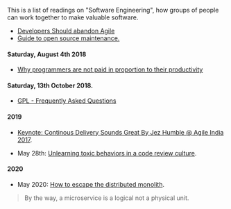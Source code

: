 
This is a list of readings on "Software Engineering", how groups of people can work together to make valuable software.

- [Developers Should abandon Agile](https://ronjeffries.com/articles/018-01ff/abandon-1/)
- [Guide to open source maintenance.](https://www.fpcomplete.com/blog/2018/07/guide-to-open-source-maintenance?utm_campaign=Service%20-%20Software%20Development&utm_content=74877843&utm_medium=social&utm_source=linkedin)

#### Saturday, August 4th 2018

- [Why programmers are not paid in proportion to their productivity](https://www.johndcook.com/blog/2009/12/23/why-programmers-are-not-paid-in-proportion-to-their-productivity)


#### Saturday, 13th October 2018. 

- [GPL - Frequently Asked Questions](https://www.gnu.org/licenses/gpl-faq.html)

#### 2019

- [Keynote: Continous Delivery Sounds Great By Jez Humble @ Agile India 2017](https://www.youtube.com/watch?v=SjVV3xuYKJs). 

- May 28th: [Unlearning toxic behaviors in a code review culture](https://medium.com/free-code-camp/unlearning-toxic-behaviors-in-a-code-review-culture-b7c295452a3c).


#### 2020

- May 2020: [How to escape the distributed monolith](https://www.youtube.com/watch?v=zeMEKwsK7fI).

> By the way, a microservice is a logical not a physical unit.
